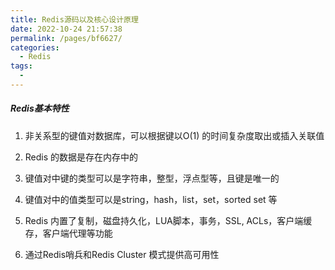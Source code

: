 ```yaml
---
title: Redis源码以及核心设计原理
date: 2022-10-24 21:57:38
permalink: /pages/bf6627/
categories:
  - Redis
tags:
  - 
---
```

##### Redis基本特性

1. 非关系型的键值对数据库，可以根据键以O(1) 的时间复杂度取出或插入关联值


2. Redis 的数据是存在内存中的


3. 键值对中键的类型可以是字符串，整型，浮点型等，且键是唯一的


4. 键值对中的值类型可以是string，hash，list，set，sorted set 等


5. Redis 内置了复制，磁盘持久化，LUA脚本，事务，SSL,  ACLs，客户端缓存，客户端代理等功能


6. 通过Redis哨兵和Redis Cluster 模式提供高可用性
